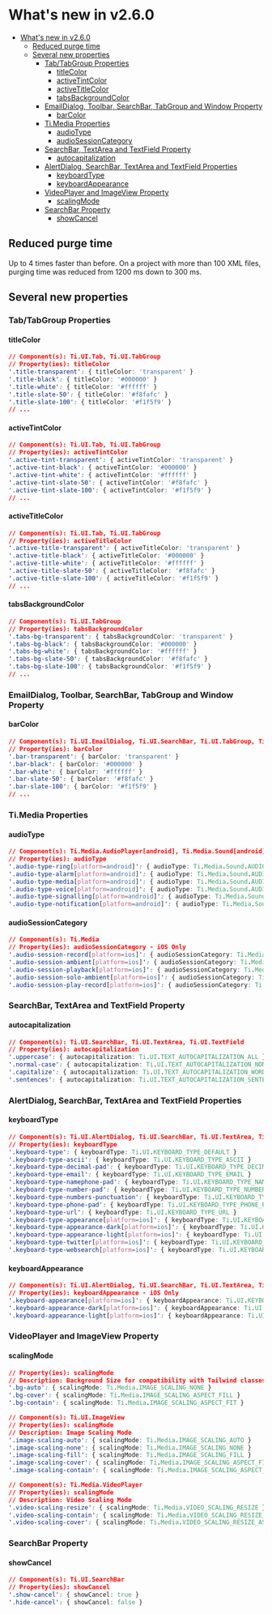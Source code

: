 # What's new in v2.6.0
- [What's new in v2.6.0](#whats-new-in-v260)
  - [Reduced purge time](#reduced-purge-time)
  - [Several new properties](#several-new-properties)
    - [Tab/TabGroup Properties](#tabtabgroup-properties)
      - [titleColor](#titlecolor)
      - [activeTintColor](#activetintcolor)
      - [activeTitleColor](#activetitlecolor)
      - [tabsBackgroundColor](#tabsbackgroundcolor)
    - [EmailDialog, Toolbar, SearchBar, TabGroup and Window Property](#emaildialog-toolbar-searchbar-tabgroup-and-window-property)
      - [barColor](#barcolor)
    - [Ti.Media Properties](#timedia-properties)
      - [audioType](#audiotype)
      - [audioSessionCategory](#audiosessioncategory)
    - [SearchBar, TextArea and TextField Property](#searchbar-textarea-and-textfield-property)
      - [autocapitalization](#autocapitalization)
    - [AlertDialog, SearchBar, TextArea and TextField Properties](#alertdialog-searchbar-textarea-and-textfield-properties)
      - [keyboardType](#keyboardtype)
      - [keyboardAppearance](#keyboardappearance)
    - [VideoPlayer and ImageView Property](#videoplayer-and-imageview-property)
      - [scalingMode](#scalingmode)
    - [SearchBar Property](#searchbar-property)
      - [showCancel](#showcancel)

## Reduced purge time
Up to 4 times faster than before. On a project with more than 100 XML files, purging time was reduced from 1200 ms down to 300 ms.

## Several new properties

### Tab/TabGroup Properties
#### titleColor
```css
// Component(s): Ti.UI.Tab, Ti.UI.TabGroup
// Property(ies): titleColor
'.title-transparent': { titleColor: 'transparent' }
'.title-black': { titleColor: '#000000' }
'.title-white': { titleColor: '#ffffff' }
'.title-slate-50': { titleColor: '#f8fafc' }
'.title-slate-100': { titleColor: '#f1f5f9' }
// ...
```

#### activeTintColor
```css
// Component(s): Ti.UI.Tab, Ti.UI.TabGroup
// Property(ies): activeTintColor
'.active-tint-transparent': { activeTintColor: 'transparent' }
'.active-tint-black': { activeTintColor: '#000000' }
'.active-tint-white': { activeTintColor: '#ffffff' }
'.active-tint-slate-50': { activeTintColor: '#f8fafc' }
'.active-tint-slate-100': { activeTintColor: '#f1f5f9' }
// ...
```

#### activeTitleColor
```css
// Component(s): Ti.UI.Tab, Ti.UI.TabGroup
// Property(ies): activeTitleColor
'.active-title-transparent': { activeTitleColor: 'transparent' }
'.active-title-black': { activeTitleColor: '#000000' }
'.active-title-white': { activeTitleColor: '#ffffff' }
'.active-title-slate-50': { activeTitleColor: '#f8fafc' }
'.active-title-slate-100': { activeTitleColor: '#f1f5f9' }
// ...
```

#### tabsBackgroundColor
```css
// Component(s): Ti.UI.TabGroup
// Property(ies): tabsBackgroundColor
'.tabs-bg-transparent': { tabsBackgroundColor: 'transparent' }
'.tabs-bg-black': { tabsBackgroundColor: '#000000' }
'.tabs-bg-white': { tabsBackgroundColor: '#ffffff' }
'.tabs-bg-slate-50': { tabsBackgroundColor: '#f8fafc' }
'.tabs-bg-slate-100': { tabsBackgroundColor: '#f1f5f9' }
// ...
```

### EmailDialog, Toolbar, SearchBar, TabGroup and Window Property
#### barColor
```css
// Component(s): Ti.UI.EmailDialog, Ti.UI.SearchBar, Ti.UI.TabGroup, Ti.UI.Toolbar, Ti.UI.Window
// Property(ies): barColor
'.bar-transparent': { barColor: 'transparent' }
'.bar-black': { barColor: '#000000' }
'.bar-white': { barColor: '#ffffff' }
'.bar-slate-50': { barColor: '#f8fafc' }
'.bar-slate-100': { barColor: '#f1f5f9' }
// ...
```

### Ti.Media Properties
#### audioType
```css
// Component(s): Ti.Media.AudioPlayer[android], Ti.Media.Sound[android]
// Property(ies): audioType
'.audio-type-ring[platform=android]': { audioType: Ti.Media.Sound.AUDIO_TYPE_RING }
'.audio-type-alarm[platform=android]': { audioType: Ti.Media.Sound.AUDIO_TYPE_ALARM }
'.audio-type-media[platform=android]': { audioType: Ti.Media.Sound.AUDIO_TYPE_MEDIA }
'.audio-type-voice[platform=android]': { audioType: Ti.Media.Sound.AUDIO_TYPE_VOICE }
'.audio-type-signalling[platform=android]': { audioType: Ti.Media.Sound.AUDIO_TYPE_SIGNALLING }
'.audio-type-notification[platform=android]': { audioType: Ti.Media.Sound.AUDIO_TYPE_NOTIFICATION }
```

#### audioSessionCategory
```css
// Component(s): Ti.Media
// Property(ies): audioSessionCategory - iOS Only
'.audio-session-record[platform=ios]': { audioSessionCategory: Ti.Media.AUDIO_SESSION_CATEGORY_RECORD }
'.audio-session-ambient[platform=ios]': { audioSessionCategory: Ti.Media.AUDIO_SESSION_CATEGORY_AMBIENT }
'.audio-session-playback[platform=ios]': { audioSessionCategory: Ti.Media.AUDIO_SESSION_CATEGORY_PLAYBACK }
'.audio-session-solo-ambient[platform=ios]': { audioSessionCategory: Ti.Media.AUDIO_SESSION_CATEGORY_SOLO_AMBIENT }
'.audio-session-play-record[platform=ios]': { audioSessionCategory: Ti.Media.AUDIO_SESSION_CATEGORY_PLAY_AND_RECORD }
```

### SearchBar, TextArea and TextField Property
#### autocapitalization
```css
// Component(s): Ti.UI.SearchBar, Ti.UI.TextArea, Ti.UI.TextField
// Property(ies): autocapitalization
'.uppercase': { autocapitalization: Ti.UI.TEXT_AUTOCAPITALIZATION_ALL }
'.normal-case': { autocapitalization: Ti.UI.TEXT_AUTOCAPITALIZATION_NONE }
'.capitalize': { autocapitalization: Ti.UI.TEXT_AUTOCAPITALIZATION_WORDS }
'.sentences': { autocapitalization: Ti.UI.TEXT_AUTOCAPITALIZATION_SENTENCES }
```

### AlertDialog, SearchBar, TextArea and TextField Properties
#### keyboardType
```css
// Component(s): Ti.UI.AlertDialog, Ti.UI.SearchBar, Ti.UI.TextArea, Ti.UI.TextField
// Property(ies): keyboardType
'.keyboard-type': { keyboardType: Ti.UI.KEYBOARD_TYPE_DEFAULT }
'.keyboard-type-ascii': { keyboardType: Ti.UI.KEYBOARD_TYPE_ASCII }
'.keyboard-type-decimal-pad': { keyboardType: Ti.UI.KEYBOARD_TYPE_DECIMAL_PAD }
'.keyboard-type-email': { keyboardType: Ti.UI.KEYBOARD_TYPE_EMAIL }
'.keyboard-type-namephone-pad': { keyboardType: Ti.UI.KEYBOARD_TYPE_NAMEPHONE_PAD }
'.keyboard-type-number-pad': { keyboardType: Ti.UI.KEYBOARD_TYPE_NUMBER_PAD }
'.keyboard-type-numbers-punctuation': { keyboardType: Ti.UI.KEYBOARD_TYPE_NUMBERS_PUNCTUATION }
'.keyboard-type-phone-pad': { keyboardType: Ti.UI.KEYBOARD_TYPE_PHONE_PAD }
'.keyboard-type-url': { keyboardType: Ti.UI.KEYBOARD_TYPE_URL }
'.keyboard-type-appearance[platform=ios]': { keyboardType: Ti.UI.KEYBOARD_APPEARANCE_DEFAULT }
'.keyboard-type-appearance-dark[platform=ios]': { keyboardType: Ti.UI.KEYBOARD_APPEARANCE_DARK }
'.keyboard-type-appearance-light[platform=ios]': { keyboardType: Ti.UI.KEYBOARD_APPEARANCE_LIGHT }
'.keyboard-type-twitter[platform=ios]': { keyboardType: Ti.UI.KEYBOARD_TYPE_TWITTER }
'.keyboard-type-websearch[platform=ios]': { keyboardType: Ti.UI.KEYBOARD_TYPE_WEBSEARCH }
```

#### keyboardAppearance
```css
// Component(s): Ti.UI.AlertDialog, Ti.UI.SearchBar, Ti.UI.TextArea, Ti.UI.TextField
// Property(ies): keyboardAppearance - iOS Only
'.keyboard-appearance[platform=ios]': { keyboardAppearance: Ti.UI.KEYBOARD_APPEARANCE_DEFAULT }
'.keyboard-appearance-dark[platform=ios]': { keyboardAppearance: Ti.UI.KEYBOARD_APPEARANCE_DARK }
'.keyboard-appearance-light[platform=ios]': { keyboardAppearance: Ti.UI.KEYBOARD_APPEARANCE_LIGHT }
```

### VideoPlayer and ImageView Property
#### scalingMode
```css
// Property(ies): scalingMode
// Description: Background Size for compatibility with Tailwind classes
'.bg-auto': { scalingMode: Ti.Media.IMAGE_SCALING_NONE }
'.bg-cover': { scalingMode: Ti.Media.IMAGE_SCALING_ASPECT_FILL }
'.bg-contain': { scalingMode: Ti.Media.IMAGE_SCALING_ASPECT_FIT }

// Component(s): Ti.UI.ImageView
// Property(ies): scalingMode
// Description: Image Scaling Mode
'.image-scaling-auto': { scalingMode: Ti.Media.IMAGE_SCALING_AUTO }
'.image-scaling-none': { scalingMode: Ti.Media.IMAGE_SCALING_NONE }
'.image-scaling-fill': { scalingMode: Ti.Media.IMAGE_SCALING_FILL }
'.image-scaling-cover': { scalingMode: Ti.Media.IMAGE_SCALING_ASPECT_FILL }
'.image-scaling-contain': { scalingMode: Ti.Media.IMAGE_SCALING_ASPECT_FIT }

// Component(s): Ti.Media.VideoPlayer
// Property(ies): scalingMode
// Description: Video Scaling Mode
'.video-scaling-resize': { scalingMode: Ti.Media.VIDEO_SCALING_RESIZE }
'.video-scaling-contain': { scalingMode: Ti.Media.VIDEO_SCALING_RESIZE_ASPECT }
'.video-scaling-cover': { scalingMode: Ti.Media.VIDEO_SCALING_RESIZE_ASPECT_FILL }

```

### SearchBar Property
#### showCancel
```css
// Component(s): Ti.UI.SearchBar
// Property(ies): showCancel
'.show-cancel': { showCancel: true }
'.hide-cancel': { showCancel: false }
```
